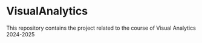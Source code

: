 # VisualAnalytics
This repository contains the project related to the course of Visual Analytics 2024-2025
